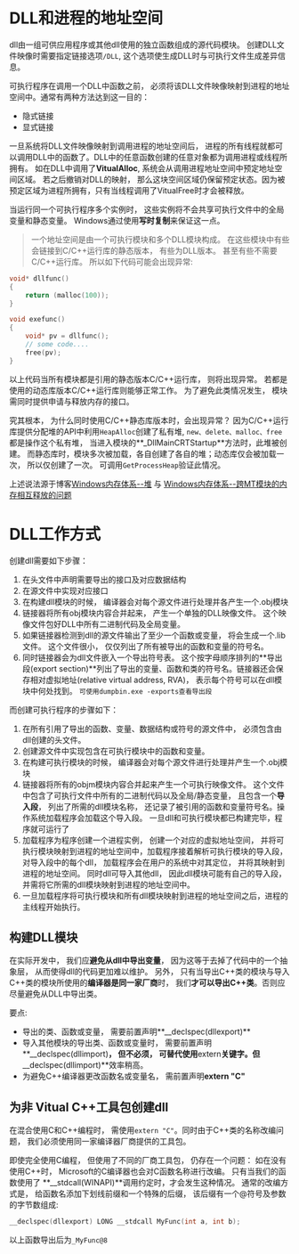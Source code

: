 # DLL和进程的地址空间

dll由一组可供应用程序或其他dll使用的独立函数组成的源代码模块。 创建DLL文件映像时需要指定链接选项`/DLL`, 这个选项使生成DLL时与可执行文件生成差异信息。 

可执行程序在调用一个DLL中函数之前， 必须将该DLL文件映像映射到进程的地址空间中。通常有两种方法达到这一目的： 

- 隐式链接
- 显式链接

一旦系统将DLL文件映像映射到调用进程的地址空间后， 进程的所有线程就都可以调用DLL中的函数了。DLL中的任意函数创建的任意对象都为调用进程或线程所拥有。 如在DLL中调用了**VitualAlloc**, 系统会从调用进程地址空间中预定地址空间区域。 若之后撤销对DLL的映射， 那么这块空间区域仍保留预定状态。因为被预定区域为进程所拥有，只有当线程调用了VitualFree时才会被释放。

当运行同一个可执行程序多个实例时， 这些实例将不会共享可执行文件中的全局变量和静态变量。 Windows通过使用**写时复制**来保证这一点。

> 一个地址空间是由一个可执行模块和多个DLL模块构成。 在这些模块中有些会链接到C/C++运行库的静态版本， 有些为DLL版本。 甚至有些不需要C/C++运行库。 所以如下代码可能会出现异常:

```cpp
void* dllfunc()
{
    return (malloc(100));
}

void exefunc()
{
    void* pv = dllfunc();
    // some code....
    free(pv);
}
```

以上代码当所有模块都是引用的静态版本C/C++运行库， 则将出现异常。 若都是使用的动态库版本C/C++运行库则能够正常工作。 为了避免此类情况发生， 模块需同时提供申请与释放内存的接口。

究其根本， 为什么同时使用C/C++静态库版本时，会出现异常？ 因为C/C++运行库提供分配堆的API中利用`HeapAlloc`创建了私有堆, `new、delete、malloc、free`都是操作这个私有堆， 当进入模块的**_DllMainCRTStartup**方法时，此堆被创建。 而静态库时，模块多次被加载，各自创建了各自的堆；动态库仅会被加载一次， 所以仅创建了一次。  可调用`GetProcessHeap`验证此情况。 

上述说法源于博客[Windows内存体系--堆](https://blog.csdn.net/china_jeffery/article/details/79627032) 与 [Windows内存体系--跨MT模块的内存相互释放的问题](https://blog.csdn.net/china_jeffery/article/details/79656307)

# DLL工作方式

创建dll需要如下步骤：

1. 在头文件中声明需要导出的接口及对应数据结构
2. 在源文件中实现对应接口
3. 在构建dll模块的时候， 编译器会对每个源文件进行处理并各产生一个.obj模块
4. 链接器将所有obj模块内容合并起来， 产生一个单独的DLL映像文件。 这个映像文件包好DLL中所有二进制代码及全局变量。
5. 如果链接器检测到dll的源文件输出了至少一个函数或变量， 将会生成一个.lib文件。 这个文件很小， 仅仅列出了所有被导出的函数和变量的符号名。
6. 同时链接器会为dll文件嵌入一个导出符号表。 这个按字母顺序排列的**导出段(export section)**列出了导出的变量、函数和类的符号名。链接器还会保存相对虚拟地址(relative virtual address, RVA)， 表示每个符号可以在dll模块中何处找到。 `可使用dumpbin.exe -exports查看导出段`

而创建可执行程序的步骤如下：

1. 在所有引用了导出的函数、变量、数据结构或符号的源文件中， 必须包含由dll创建的头文件。
2. 创建源文件中实现包含在可执行模块中的函数和变量。
3. 在构建可执行模块的时候， 编译器会对每个源文件进行处理并产生一个.obj模块
4. 链接器将所有的objm模块内容合并起来产生一个可执行映像文件。 这个文件中包含了可执行文件中所有的二进制代码以及全局/静态变量， 且包含一个**导入段**， 列出了所需的dll模块名称， 还记录了被引用的函数和变量符号名。操作系统加载程序会加载这个导入段。 一旦dll和可执行模块都已构建完毕，程序就可运行了
5. 加载程序为程序创建一个进程实例， 创建一个对应的虚拟地址空间， 并将可执行模块映射到进程的地址空间中，加载程序接着解析可执行模块的导入段，对导入段中的每个dll， 加载程序会在用户的系统中对其定位， 并将其映射到进程的地址空间。 同时dll可导入其他dll， 因此dll模块可能有自己的导入段，并需将它所需的dll模块映射到进程的地址空间中。 
6. 一旦加载程序将可执行模块和所有dll模块映射到进程的地址空间之后，进程的主线程开始执行。

## 构建DLL模块

在实际开发中， 我们应**避免从dll中导出变量**， 因为这等于去掉了代码中的一个抽象层， 从而使得dll的代码更加难以维护。 另外， 只有当导出C++类的模块与导入C++类的模块所使用的**编译器是同一家厂商**时， 我们**才可以导出C++类**。否则应尽量避免从DLL中导出类。



要点:

- 导出的类、函数或变量， 需要前置声明**__declspec(dllexport)**
- 导入其他模块的导出类、函数或变量时， 需要前置声明**__declspec(dllimport)**， 但不必须， 可替代使用**extern**关键字。但**__declspec(dllimport)**效率稍高。
- 为避免C++编译器更改函数名或变量名， 需前置声明**extern "C"**



## 为非 Vitual C++工具包创建dll

在混合使用C和C++编程时， 需使用`extern "C"`。同时由于C++类的名称改编问题， 我们必须使用同一家编译器厂商提供的工具包。 

即使完全使用C编程， 但使用了不同的厂商工具包， 仍存在一个问题： 如在没有使用C++时， Microsoft的C编译器也会对C函数名称进行改编。 只有当我们的函数使用了 **__stdcall(WINAPI)**调用约定时，才会发生这种情况。 通常的改编方式是， 给函数名添加下划线前缀和一个特殊的后缀， 该后缀有一个@符号及参数的字节数组成:

```c
__declspec(dllexport) LONG __stdcall MyFunc(int a, int b);
```

以上函数导出后为`_MyFunc@8`







